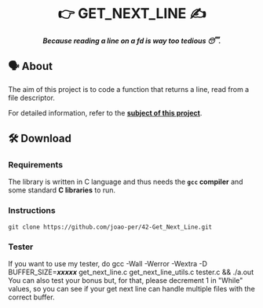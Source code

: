 <h1 align="center">
	👉 GET_NEXT_LINE ✍️
</h1>

<p align="center">
	<b><i>Because reading a line on a fd is way too tedious 😴.</i></b>
</p>



## 🗣️ About

The aim of this project is to code a function that returns a line, read from a file descriptor.

For detailed information, refer to the [**subject of this project**](https://github.com/joao-per/42-Get_Next_Line/blob/main/Subject.pdf).

## 🛠️ Download

### Requirements

The library is written in C language and thus needs the **`gcc` compiler** and some standard **C libraries** to run.

### Instructions

```shell
git clone https://github.com/joao-per/42-Get_Next_Line.git
```

### Tester

If you want to use my tester, do 
gcc -Wall -Werror -Wextra -D BUFFER_SIZE=***xxxxx*** get_next_line.c get_next_line_utils.c tester.c && ./a.out
You can also test your bonus but, for that, please decrement 1 in "While" values, so you can see if your get next line can handle multiple files with the correct buffer.
